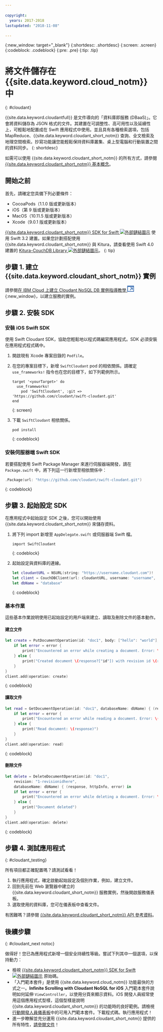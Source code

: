 ```yaml
---

copyright:
  years: 2017-2018
lastupdated: "2018-11-08"

---
```

{:new_window: target="_blank"}
{:shortdesc: .shortdesc}
{:screen: .screen}
{:codeblock: .codeblock}
{:pre: .pre}
{:tip: .tip}

# 將文件儲存在 {{site.data.keyword.cloud_notm}} 中
{: #cloudant}

{{site.data.keyword.cloudantfull}} 是文件導向的「資料庫即服務 (DBaaS)」。它會將資料儲存為 JSON 格式的文件。其建置在可調整性、高可用性以及延續性上，可輕鬆地配置成在 Swift 應用程式中使用。並且具有各種檢索選項，包括 MapReduce、{{site.data.keyword.cloudant_short_notm}} 查詢、全文檢索及地理空間檢索。抄寫功能讓您能輕鬆保持資料庫叢集、桌上型電腦和行動裝置之間的資料同步。
{: shortdesc}

如需可以使用 {{site.data.keyword.cloudant_short_notm}} 的所有方式，請參閱 [{{site.data.keyword.cloudant_short_notm}} 基本概念](/docs/services/Cloudant/basics/index.html#cloudant-nosql-db-basics)。

## 開始之前

首先，請確定您具備下列必要條件：
 * CocoaPods（1.1.0 版或更新版本）
 * iOS（第 9 版或更新版本）
 * MacOS（10.11.5 版或更新版本）
 * Xcode（9.0.1 版或更新版本）

[{{site.data.keyword.cloudant_short_notm}} SDK for Swift ![外部鏈結圖示](../../icons/launch-glyph.svg "外部鏈結圖示")](https://github.com/cloudant/swift-cloudant) 使用 Swift 3.2 建置。如果您計劃搭配使用 {{site.data.keyword.cloudant_short_notm}} 與 Kitura，請查看使用 Swift 4.0 建置的 [Kitura-CouchDB Library ![外部鏈結圖示](../../icons/launch-glyph.svg "外部鏈結圖示")](https://github.com/IBM-Swift/Kitura-CouchDB)。
{: tip}

## 步驟 1. 建立 {{site.data.keyword.cloudant_short_notm}} 實例

請參閱[在 IBM Cloud 上建立 Cloudant NoSQL DB 實例指導教學 ![外部鏈結圖示](../images/launch-glyph.svg "外部鏈結圖示")](https://console.bluemix.net/docs/services/Cloudant/tutorials/create_service.html#creating-a-cloudant-nosql-db-instance-on-ibm-cloud){:new_window}，以建立服務的實例。

## 步驟 2. 安裝 SDK

### 安裝 iOS Swift SDK

使用 Swift Cloudant SDK，協助您輕鬆地以程式碼編寫應用程式。SDK 必須安裝在應用程式程式碼中。

1. 開啟現有 Xcode 專案目錄的 `Podfile`。
2. 在您的專案目標下，新增 `SwiftCloudant` pod 的相依關係。請確定 `use_frameworks!` 指令也在您的目標下，如下列範例所示。
    ```
    target '<yourTarget>' do
      use_frameworks!
        pod 'SwiftCloudant', :git => 'https://github.com/cloudant/swift-cloudant.git'
    end
    ```
    {: screen}

3. 下載 `SwiftCloudant` 相依關係。
    ```
    pod install
    ```
    {: codeblock}

### 安裝伺服器端 Swift SDK

若要搭配使用 Swift Package Manager 來進行伺服器端開發，請在 `Package.swift` 中，將下列這一行新增至相依關係中：
```swift
.Package(url: "https://github.com/cloudant/swift-cloudant.git")
```
{: codeblock}

## 步驟 3. 起始設定 SDK

在應用程式中起始設定 SDK 之後，您可以開始使用 {{site.data.keyword.cloudant_short_notm}} 來儲存資料。

1.  將下列 import 新增至 `AppDelegate.swift` 或伺服器端 Swift 檔。
    ```
    import SwiftCloudant
    ```
    {: codeblock}

2. 起始設定與資料庫的連線。
    ```swift
    let cloudantURL = NSURL(string: "https://username.cloudant.com")!
    let client = CouchDBClient(url: cloudantURL, username: "username", password: "password")
    let dbName = "database"
    ```
    {: codeblock}

### 基本作業
這些基本作業說明使用已起始設定的用戶端來建立、讀取及刪除文件的基本動作。

#### 建立文件
```swift
let create = PutDocumentOperation(id: "doc1", body: ["hello": "world"], databaseName: dbName) {(response, httpInfo, error) in
    if let error = error {
        print("Encountered an error while creating a document. Error: \(error)")
    } else {
        print("Created document \(response?["id"]) with revision id \(response?["rev"])")
    }
}
client.add(operation: create)
```
{: codeblock}

#### 讀取文件
```swift
let read = GetDocumentOperation(id: "doc1", databaseName: dbName) { (response, httpInfo, error) in
    if let error = error {
        print("Encountered an error while reading a document. Error: \(error)")
    } else {
        print("Read document: \(response)")
    }   
}
client.add(operation: read)
```
{: codeblock}

#### 刪除文件
```swift
let delete = DeleteDocumentOperation(id: "doc1",
    revision: "1-revisionidhere",
    databaseName: dbName) { (response, httpInfo, error) in
    if let error = error {
        print("Encountered an error while deleting a document. Error: \(error)")
    } else {
        print("Document deleted")
    }   
}
client.add(operation: delete)
```
{: codeblock}

## 步驟 4. 測試應用程式
{: #cloudant_testing}

所有項目都正確配置嗎？請測試看看！

1. 執行應用程式，確定啟動起始設定及個別作業，例如，建立文件。
2. 回到先前在 Web 瀏覽器中建立的 {{site.data.keyword.cloudant_short_notm}} 服務實例，然後開啟服務儀表板。
3. 選取使用的資料庫，您可在儀表板中查看文件。

有困難嗎？請參閱 [{{site.data.keyword.cloudant_short_notm}} API 參考資料](/docs/services/Cloudant/api/index.html#api-reference-overview)。

## 後續步驟
{: #cloudant_next notoc}

做得好！您已為應用程式新增一個安全持續性等級。嘗試下列其中一個選項，以保持動力：

* 檢視 [{{site.data.keyword.cloudant_short_notm}} SDK for Swift ![外部鏈結圖示](../../icons/launch-glyph.svg "外部鏈結圖示")](https://github.com/cloudant/swift-cloudant) 原始碼。
* 「入門範本套件」是使用 {{site.data.keyword.cloud_notm}} 功能最快的方式之一。**Infinite Scrolling with Cloudant NoSQL for iOS** 入門範本套件說明如何延伸 `ViewController`，以使用分頁來顯示資料。iOS 開發人員經常使用這個應用程式型樣，這個型樣是說明 {{site.data.keyword.cloudant_short_notm}} 的功能時的良好範例。請檢視[行動開發人員儀表板](https://console.bluemix.net/developer/mobile/dashboard)中的可用入門範本套件。下載程式碼。執行應用程式！
* 進一步瞭解並充分運用 {{site.data.keyword.cloudant_short_notm}} 提供的所有特性，[請參閱文件](/docs/services/Cloudant/index.html)！
